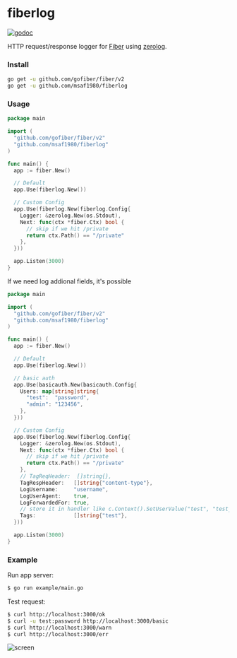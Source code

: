 # fiberlog

[![godoc](http://img.shields.io/badge/godoc-reference-blue.svg?style=flat)](https://pkg.go.dev/github.com/msaf1980/fiberlog)

HTTP request/response logger for [Fiber](https://github.com/gofiber/fiber) using [zerolog](https://github.com/rs/zerolog).

### Install

```sh
go get -u github.com/gofiber/fiber/v2
go get -u github.com/msaf1980/fiberlog
```

### Usage

```go
package main

import (
  "github.com/gofiber/fiber/v2"
  "github.com/msaf1980/fiberlog"
)

func main() {
  app := fiber.New()

  // Default
  app.Use(fiberlog.New())

  // Custom Config
  app.Use(fiberlog.New(fiberlog.Config{
    Logger: &zerolog.New(os.Stdout),
    Next: func(ctx *fiber.Ctx) bool {
      // skip if we hit /private
      return ctx.Path() == "/private"
    },
  }))

  app.Listen(3000)
}
```

If we need log addional fields, it's possible

```go
package main

import (
  "github.com/gofiber/fiber/v2"
  "github.com/msaf1980/fiberlog"
)

func main() {
  app := fiber.New()

  // Default
  app.Use(fiberlog.New())

  // basic auth
  app.Use(basicauth.New(basicauth.Config{
    Users: map[string]string{
      "test":  "password",
      "admin": "123456",
    },
  }))

  // Custom Config
  app.Use(fiberlog.New(fiberlog.Config{
    Logger: &zerolog.New(os.Stdout),
    Next: func(ctx *fiber.Ctx) bool {
      // skip if we hit /private
      return ctx.Path() == "/private"
    },
    // TagReqHeader:  []string{},
    TagRespHeader:   []string{"content-type"},
    LogUsername:     "username",
    LogUserAgent:    true,
    LogForwardedFor: true,
    // store it in handler like c.Context().SetUserValue("test", "test_value")
    Tags:            []string{"test"},
  }))

  app.Listen(3000)
}
```

### Example

Run app server:

```sh
$ go run example/main.go
```

Test request:

```sh
$ curl http://localhost:3000/ok
$ curl -u test:password http://localhost:3000/basic
$ curl http://localhost:3000/warn
$ curl http://localhost:3000/err
```

![screen](./example/screen.png)
